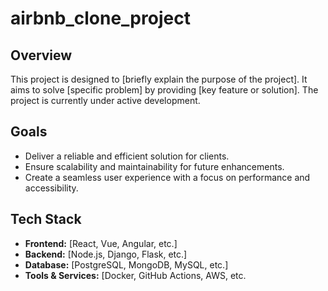 # airbnb_clone_project

## Overview
This project is designed to [briefly explain the purpose of the project]. It aims to solve [specific problem] by providing [key feature or solution]. The project is currently under active development.

## Goals
- Deliver a reliable and efficient solution for clients.
- Ensure scalability and maintainability for future enhancements.
- Create a seamless user experience with a focus on performance and accessibility.

## Tech Stack
- **Frontend:** [React, Vue, Angular, etc.]
- **Backend:** [Node.js, Django, Flask, etc.]
- **Database:** [PostgreSQL, MongoDB, MySQL, etc.]
- **Tools & Services:** [Docker, GitHub Actions, AWS, etc.
